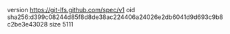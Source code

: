 version https://git-lfs.github.com/spec/v1
oid sha256:d399c08244d85f8d8de38ac224406a24026e2db6041d9d693c9b8c2be3e43028
size 5111
